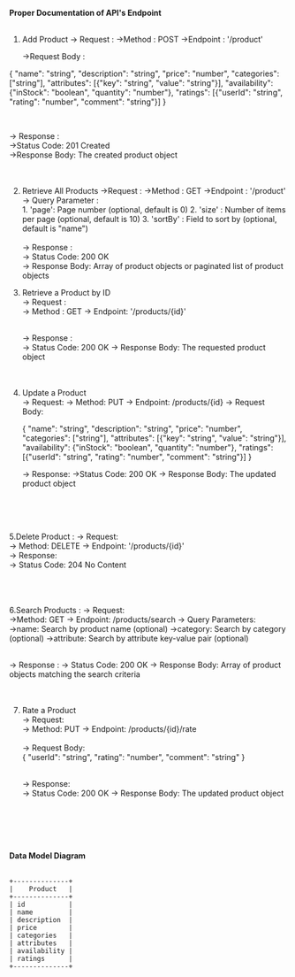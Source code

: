 <b>Proper Documentation of API's Endpoint</b> <br><br>

1. Add Product
   -> Request :
      ->Method : POST
      ->Endpoint : '/product'

      ->Request Body :

{
    "name": "string",
    "description": "string",
    "price": "number",
    "categories": ["string"],
    "attributes": [{"key": "string", "value": "string"}],
    "availability": {"inStock": "boolean", "quantity": "number"},
    "ratings": [{"userId": "string", "rating": "number", "comment": "string"}]
 }

<br>

 -> Response : <br>
->Status Code: 201 Created <br>
->Response Body: The created product object <br><br><br>

2. Retrieve All Products
   ->Request :
      ->Method : GET
      ->Endpoint : '/product' <br>
      -> Query Parameter : <br>
           1. 'page': Page number (optional, default is 0)
           2. 'size' : Number of items per page (optional, default is 10)
           3. 'sortBy' : Field to sort by (optional, default is "name")
   <br><br>
   -> Response : <br>
     -> Status Code: 200 OK <br>
     -> Response Body: Array of product objects or paginated list of product objects


3. Retrieve a Product by ID <br>
   -> Request : <br>
       -> Method : GET
       -> Endpoint: '/products/{id}' <br><br>

   -> Response : <br>
     -> Status Code: 200 OK
     -> Response Body: The requested product object
     <br><br><br>

4. Update a Product <br>
   -> Request:
      -> Method: PUT
       -> Endpoint: /products/{id}
       -> Request Body:

   {
    "name": "string",
    "description": "string",
    "price": "number",
    "categories": ["string"],
    "attributes": [{"key": "string", "value": "string"}],
    "availability": {"inStock": "boolean", "quantity": "number"},
    "ratings": [{"userId": "string", "rating": "number", "comment": "string"}]
 }
    <br>

   -> Response:
      ->Status Code: 200 OK
       -> Response Body: The updated product object

   <br><br><br>

5.Delete Product :
  -> Request: <br>
      -> Method: DELETE
        -> Endpoint: '/products/{id}'
        <br>
   -> Response: <br>
       -> Status Code: 204 No Content   
<br><br><br>

6.Search Products : 
   -> Request: <br>
      ->Method: GET
       -> Endpoint: /products/search 
         -> Query Parameters: <br>
            ->name: Search by product name (optional)
            ->category: Search by category (optional)
             ->attribute: Search by attribute key-value pair (optional) <br><br>


   -> Response : 
     -> Status Code: 200 OK
      -> Response Body: Array of product objects matching the search criteria
<br><br><br>

7. Rate a Product <br>
     -> Request:<br>
      -> Method: PUT
       -> Endpoint: /products/{id}/rate <br><br>
       -> Request Body: <br>
    {
    "userId": "string",
    "rating": "number",
    "comment": "string"
   }
   <br><br>
   
   -> Response: <br>
      -> Status Code: 200 OK
       -> Response Body: The updated product object


<br><br> <br> <br> 


<b> Data Model Diagram</b> <br><br>

    +--------------+
    |    Product   |
    +--------------+
    | id           |
    | name         |
    | description  |
    | price        |
    | categories   |
    | attributes   |
    | availability |
    | ratings      |
    +--------------+

  
   


